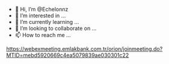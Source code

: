 - 👋 Hi, I’m @Echelonnz
- 👀 I’m interested in ...
- 🌱 I’m currently learning ...
- 💞️ I’m looking to collaborate on ...
- 📫 How to reach me ...

<!---
Echelonnz/Echelonnz is a ✨ special ✨ repository because its `README.md` (this file) appears on your GitHub profile.
You can click the Preview link to take a look at your changes.
--->

https://webexmeeting.emlakbank.com.tr/orion/joinmeeting.do?MTID=mebd5920669c4ea5079839ae030301c22

